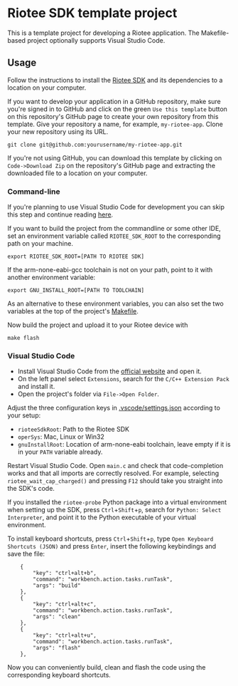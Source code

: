 # Riotee SDK template project

This is a template project for developing a Riotee application.
The Makefile-based project optionally supports Visual Studio Code.

## Usage

Follow the instructions to install the [Riotee SDK](https://github.com/NessieCircuits/Riotee_Runtime) and its dependencies to a location on your computer.

If you want to develop your application in a GitHub repository, make sure you're signed in to GitHub and click on the green `Use this template` button on this repository's GitHub page to create your own repository from this template.
Give your repository a name, for example, `my-riotee-app`.
Clone your new repository using its URL.

```shell
git clone git@github.com:yourusername/my-riotee-app.git
```

If you're not using GitHub, you can download this template by clicking on `Code->Download Zip` on the repository's GitHub page and extracting the downloaded file to a location on your computer.

### Command-line

If you're planning to use Visual Studio Code for development you can skip this step and continue reading [here](#visual-studio-code).

If you want to build the project from the commandline or some other IDE, set an environment variable called `RIOTEE_SDK_ROOT` to the corresponding path on your machine.

```shell
export RIOTEE_SDK_ROOT=[PATH TO RIOTEE SDK]
```
If the arm-none-eabi-gcc toolchain is not on your path, point to it with another environment variable:

```shell
export GNU_INSTALL_ROOT=[PATH TO TOOLCHAIN]
```
As an alternative to these environment variables, you can also set the two variables at the top of the project's [Makefile](./Makefile).

Now build the project and upload it to your Riotee device with
```
make flash
```
### Visual Studio Code

 - Install Visual Studio Code from the [official website](https://code.visualstudio.com/) and open it.
 - On the left panel select `Extensions`, search for the `C/C++ Extension Pack` and install it.
 - Open the project's folder via `File->Open Folder`.

Adjust the three configuration keys in [.vscode/settings.json](.vscode/settings.json) according to your setup:
 - `rioteeSdkRoot`: Path to the Riotee SDK
 - `operSys`: Mac, Linux or Win32
 - `gnuInstallRoot`: Location of arm-none-eabi toolchain, leave empty if it is in your `PATH` variable already.

Restart Visual Studio Code.
Open `main.c` and check that code-completion works and that all imports are correctly resolved. For example, selecting `riotee_wait_cap_charged()` and pressing `F12` should take you straight into the SDK's code.

If you installed the `riotee-probe` Python package into a virtual environment when setting up the SDK, press `Ctrl`+`Shift`+`p`, search for `Python: Select Interpreter`, and point it to the Python executable of your virtual environment.

To install keyboard shortcuts, press `Ctrl`+`Shift`+`p`, type `Open Keyboard Shortcuts (JSON)` and press `Enter`, insert the following keybindings and save the file:

```
    {
        "key": "ctrl+alt+b",
        "command": "workbench.action.tasks.runTask",
        "args": "build"
    },
    {
        "key": "ctrl+alt+c",
        "command": "workbench.action.tasks.runTask",
        "args": "clean"
    },
    {
        "key": "ctrl+alt+u",
        "command": "workbench.action.tasks.runTask",
        "args": "flash"
    },
```

Now you can conveniently build, clean and flash the code using the corresponding keyboard shortcuts.